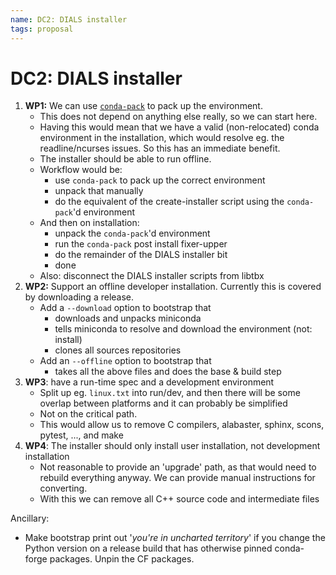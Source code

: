 ```yaml
---
name: DC2: DIALS installer
tags: proposal
---
```


# DC2: DIALS installer

1. **WP1:** We can use [`conda-pack`](https://github.com/conda/conda-pack) to pack up the environment.
    * This does not depend on anything else really, so we can start here.
    * Having this would mean that we have a valid (non-relocated) conda environment in the installation, which would resolve eg. the readline/ncurses issues. So this has an immediate benefit.
    * The installer should be able to run offline.
    * Workflow would be:
        * use `conda-pack` to pack up the correct environment
        * unpack that manually
        * do the equivalent of the create-installer script using the `conda-pack`'d environment
    * And then on installation:
        * unpack the `conda-pack`'d environment
        * run the `conda-pack` post install fixer-upper
        * do the remainder of the DIALS installer bit
        * done
    * Also: disconnect the DIALS installer scripts from libtbx
2. **WP2:** Support an offline developer installation. Currently this is covered by downloading a release.
    * Add a `--download` option to bootstrap that
        * downloads and unpacks miniconda
        * tells miniconda to resolve and download the environment (not: install)
        * clones all sources repositories
    * Add an `--offline` option to bootstrap that
        * takes all the above files and does the base & build step
3. **WP3**: have a run-time spec and a development environment
    * Split up eg. `linux.txt` into run/dev, and then there will be some overlap between platforms and it can probably be simplified
    * Not on the critical path.
    * This would allow us to remove C compilers, alabaster, sphinx, scons, pytest, ..., and make
4. **WP4**: The installer should only install user installation, not development installation
    * Not reasonable to provide an 'upgrade' path, as that would need to rebuild everything anyway. We can provide manual instructions for converting.
    * With this we can remove all C++ source code and intermediate files

Ancillary:

* Make bootstrap print out '*you're in uncharted territory*' if you change the Python version on a release build that has otherwise pinned conda-forge packages. Unpin the CF packages.

